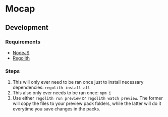 # Mocap

## Development

### Requirements

- [NodeJS](https://nodejs.org/en/download)
- [Regolith](https://bedrock-oss.github.io/regolith/guide/installing)

### Steps

1. This will only ever need to be ran once just to install necessary dependencies: `regolith install-all`
2. This also only ever needs to be ran once: `npm i`
3. Use either `regolith run preview` or `regolith watch preview`. The former will copy the files to your preview pack folders, while the latter will do it everytime you save changes in the packs.
